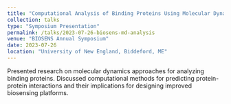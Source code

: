 ```yaml
---
title: "Computational Analysis of Binding Proteins Using Molecular Dynamics"
collection: talks
type: "Symposium Presentation"
permalink: /talks/2023-07-26-biosens-md-analysis
venue: "BIOSENS Annual Symposium"
date: 2023-07-26
location: "University of New England, Biddeford, ME"
---
```


Presented research on molecular dynamics approaches for analyzing binding proteins. Discussed computational methods for predicting protein-protein interactions and their implications for designing improved biosensing platforms.